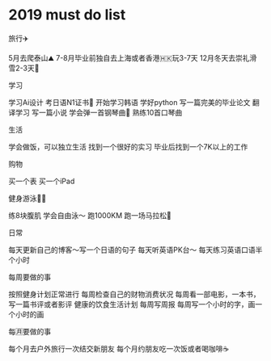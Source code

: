 # 2019 must do list 

旅行✈️

5月去爬泰山⛰️
7-8月毕业前独自去上海或者香港🇭🇰玩3-7天
12月冬天去崇礼滑雪2-3天🎿


学习

学习Ai设计
考日语N1证书📄
开始学习韩语
学好python
写一篇完美的毕业论文
翻译学习
写一篇小说
学会弹一首钢琴曲🎹
熟练10首口琴曲


生活

学会做饭，可以独立生活
找到一个很好的实习
毕业后找到一个7K以上的工作

购物

买一个表
买一个iPad

健身游泳🏊‍♀️

练8块腹肌
学会自由泳～
跑1000KM
跑一场马拉松🏃

日常

每天更新自己的博客～写一个日语的句子
每天听英语PK台～
每天练习英语口语半个小时


每周要做的事

按照健身计划正常进行
每周检查自己的财物消费状况
每周看一部电影，一本书，写一篇书评或者影评
健康的饮食生活计划
每周写周报
每周写一个小时的字，画一个小时的画


每🈷️要做的事

每个月去户外旅行一次结交新朋友
每个月约朋友吃一次饭或者喝咖啡☕️







